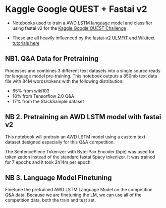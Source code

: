 # Kaggle Google QUEST + Fastai v2

- Notebooks used to train a AWD LSTM language model and classifier using fastai v2 for the [Kaggle Google QUEST Challenge](https://www.kaggle.com/c/google-quest-challenge)

- These are all heavily influenced by the [fastai-v2 ULMFiT and Wikitext tutorials here](http://dev.fast.ai/tutorial.ulmfit)

## NB1. Q&A Data for Pretraining
Processes and combines 3 different text datasets into a single source ready for language model pre-training. This notebook outputs a 850mb text data file with 84M words/tokens with the following distribution:

- 65% from wiki103
- 18% from Tensorflow 2.0 Q&A
- 17% from the StackSample dataset

## NB 2. Pretraining an AWD LSTM model with fastai v2
This notebook will pretrain an AWD LSTM model using a custom text dataset designed especially for this Q&A competition.

The SentencePiece Tokenizer with Byte-Pair Encoder (bpe) was used for tokenization instead of the standard fastai Spacy tokenizer. It was trained for 7 epochs and it took 2h14m per epoch.

## NB 3. Language Model Finetuning

Finetune the pretrained AWD LSTM Language Model on the competition Q&A data. Because we are finetuning the LM, we can use all of the competition data, both the train and test set.
